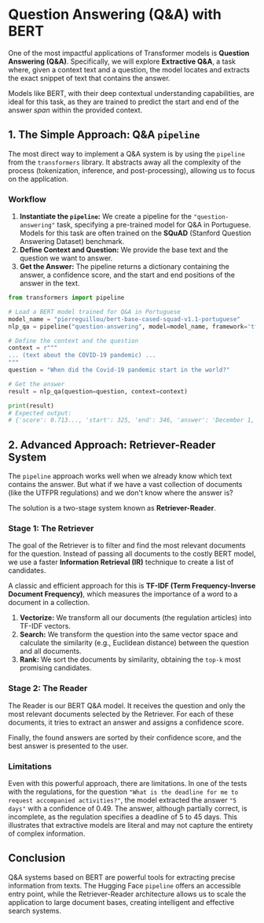 
# Question Answering (Q&A) with BERT

One of the most impactful applications of Transformer models is **Question Answering (Q&A)**. Specifically, we will explore **Extractive Q&A**, a task where, given a context text and a question, the model locates and extracts the exact snippet of text that contains the answer.

Models like BERT, with their deep contextual understanding capabilities, are ideal for this task, as they are trained to predict the start and end of the answer *span* within the provided context.

## 1. The Simple Approach: Q&A `pipeline`

The most direct way to implement a Q&A system is by using the `pipeline` from the `transformers` library. It abstracts away all the complexity of the process (tokenization, inference, and post-processing), allowing us to focus on the application.

### Workflow

1.  **Instantiate the `pipeline`:** We create a pipeline for the `"question-answering"` task, specifying a pre-trained model for Q&A in Portuguese. Models for this task are often trained on the **SQuAD** (Stanford Question Answering Dataset) benchmark.
2.  **Define Context and Question:** We provide the base text and the question we want to answer.
3.  **Get the Answer:** The pipeline returns a dictionary containing the answer, a confidence score, and the start and end positions of the answer in the text.

```python
from transformers import pipeline

# Load a BERT model trained for Q&A in Portuguese
model_name = "pierreguillou/bert-base-cased-squad-v1.1-portuguese"
nlp_qa = pipeline("question-answering", model=model_name, framework='tf')

# Define the context and the question
context = r"""
... (text about the COVID-19 pandemic) ...
"""
question = "When did the Covid-19 pandemic start in the world?"

# Get the answer
result = nlp_qa(question=question, context=context)

print(result)
# Expected output:
# {'score': 0.713..., 'start': 325, 'end': 346, 'answer': 'December 1, 2019'}
```

## 2. Advanced Approach: Retriever-Reader System

The `pipeline` approach works well when we already know which text contains the answer. But what if we have a vast collection of documents (like the UTFPR regulations) and we don't know where the answer is?

The solution is a two-stage system known as **Retriever-Reader**.

### Stage 1: The Retriever

The goal of the Retriever is to filter and find the most relevant documents for the question. Instead of passing all documents to the costly BERT model, we use a faster **Information Retrieval (IR)** technique to create a list of candidates.

A classic and efficient approach for this is **TF-IDF (Term Frequency-Inverse Document Frequency)**, which measures the importance of a word to a document in a collection.

1.  **Vectorize:** We transform all our documents (the regulation articles) into TF-IDF vectors.
2.  **Search:** We transform the question into the same vector space and calculate the similarity (e.g., Euclidean distance) between the question and all documents.
3.  **Rank:** We sort the documents by similarity, obtaining the `top-k` most promising candidates.

### Stage 2: The Reader

The Reader is our BERT Q&A model. It receives the question and only the most relevant documents selected by the Retriever. For each of these documents, it tries to extract an answer and assigns a confidence score.

Finally, the found answers are sorted by their confidence score, and the best answer is presented to the user.

### Limitations

Even with this powerful approach, there are limitations. In one of the tests with the regulations, for the question `"What is the deadline for me to request accompanied activities?"`, the model extracted the answer `"5 days"` with a confidence of 0.49. The answer, although partially correct, is incomplete, as the regulation specifies a deadline of 5 to 45 days. This illustrates that extractive models are literal and may not capture the entirety of complex information.

## Conclusion

Q&A systems based on BERT are powerful tools for extracting precise information from texts. The Hugging Face `pipeline` offers an accessible entry point, while the Retriever-Reader architecture allows us to scale the application to large document bases, creating intelligent and effective search systems.
